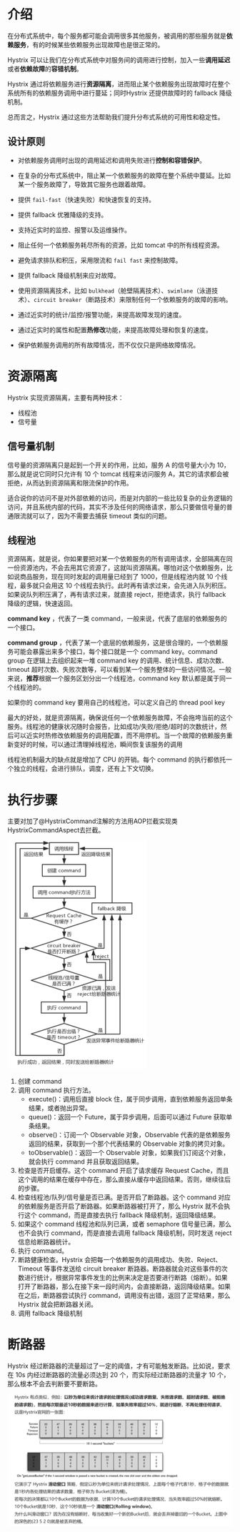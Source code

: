 # 介绍

在分布式系统中，每个服务都可能会调用很多其他服务，被调用的那些服务就是**依赖服务**，有的时候某些依赖服务出现故障也是很正常的。

Hystrix 可以让我们在分布式系统中对服务间的调用进行控制，加入一些**调用延迟**或者**依赖故障**的**容错机制**。

Hystrix 通过将依赖服务进行**资源隔离**，进而阻止某个依赖服务出现故障时在整个系统所有的依赖服务调用中进行蔓延；同时Hystrix 还提供故障时的 fallback 降级机制。

总而言之，Hystrix 通过这些方法帮助我们提升分布式系统的可用性和稳定性。

## 设计原则

- 对依赖服务调用时出现的调用延迟和调用失败进行**控制和容错保护**。
- 在复杂的分布式系统中，阻止某一个依赖服务的故障在整个系统中蔓延。比如某一个服务故障了，导致其它服务也跟着故障。
- 提供 `fail-fast`（快速失败）和快速恢复的支持。
- 提供 fallback 优雅降级的支持。
- 支持近实时的监控、报警以及运维操作。

- 阻止任何一个依赖服务耗尽所有的资源，比如 tomcat 中的所有线程资源。
- 避免请求排队和积压，采用限流和 `fail fast` 来控制故障。
- 提供 fallback 降级机制来应对故障。
- 使用资源隔离技术，比如 `bulkhead`（舱壁隔离技术）、`swimlane`（泳道技术）、`circuit breaker`（断路技术）来限制任何一个依赖服务的故障的影响。
- 通过近实时的统计/监控/报警功能，来提高故障发现的速度。
- 通过近实时的属性和配置**热修改**功能，来提高故障处理和恢复的速度。
- 保护依赖服务调用的所有故障情况，而不仅仅只是网络故障情况。

# 资源隔离

Hystrix 实现资源隔离，主要有两种技术：

- 线程池
- 信号量

## 信号量机制

信号量的资源隔离只是起到一个开关的作用，比如，服务 A 的信号量大小为 10，那么就是说它同时只允许有 10 个 tomcat 线程来访问服务 A，其它的请求都会被拒绝，从而达到资源隔离和限流保护的作用。

适合说你的访问不是对外部依赖的访问，而是对内部的一些比较复杂的业务逻辑的访问，并且系统内部的代码，其实不涉及任何的网络请求，那么只要做信号量的普通限流就可以了，因为不需要去捕获 timeout 类似的问题。

## 线程池

资源隔离，就是说，你如果要把对某一个依赖服务的所有调用请求，全部隔离在同一份资源池内，不会去用其它资源了，这就叫资源隔离。哪怕对这个依赖服务，比如说商品服务，现在同时发起的调用量已经到了 1000，但是线程池内就 10 个线程，最多就只会用这 10 个线程去执行。此时再有请求过来，会先进入队列积压。如果说队列积压满了，再有请求过来，就直接 reject，拒绝请求，执行 fallback 降级的逻辑，快速返回。

**command key** ，代表了一类 command，一般来说，代表了底层的依赖服务的一个接口。

**command group** ，代表了某一个底层的依赖服务，这是很合理的，一个依赖服务可能会暴露出来多个接口，每个接口就是一个 command key。command group 在逻辑上去组织起来一堆 command key 的调用、统计信息、成功次数、timeout 超时次数、失败次数等，可以看到某一个服务整体的一些访问情况。一般来说，**推荐**根据一个服务区划分出一个线程池，command key 默认都是属于同一个线程池的。

如果你的 command key 要用自己的线程池，可以定义自己的 thread pool key

最大的好处，就是资源隔离，确保说任何一个依赖服务故障，不会拖垮当前的这个服务。线程池的健康状况随时会报告，比如成功/失败/拒绝/超时的次数统计，然后可以近实时热修改依赖服务的调用配置，而不用停机。当一个故障的依赖服务重新变好的时候，可以通过清理掉线程池，瞬间恢复该服务的调用

线程池机制最大的缺点就是增加了 CPU 的开销。每个 command 的执行都依托一个独立的线程，会进行排队，调度，还有上下文切换。

# 执行步骤

主要对加了@HystrixCommand注解的方法用AOP拦截实现类HystrixCommandAspect去拦截。

<img src="hystrix2.png" alt="hystrix2" style="zoom:50%;" />

1. 创建 command
2. 调用 command 执行方法。
   - execute()：调用后直接 block 住，属于同步调用，直到依赖服务返回单条结果，或者抛出异常。
   - queue()：返回一个 Future，属于异步调用，后面可以通过 Future 获取单条结果。
   - observe()：订阅一个 Observable 对象，Observable 代表的是依赖服务返回的结果，获取到一个那个代表结果的 Observable 对象的拷贝对象。
   - toObservable()：返回一个 Observable 对象，如果我们订阅这个对象，就会执行 command 并且获取返回结果。
3. 检查是否开启缓存。这个 command 开启了请求缓存 Request Cache，而且这个调用的结果在缓存中存在，那么直接从缓存中返回结果。否则，继续往后的步骤。
4. 检查线程池/队列/信号量是否已满。是否开启了断路器。这个 command 对应的依赖服务是否开启了断路器。如果断路器被打开了，那么 Hystrix 就不会执行这个 command，而是直接去执行 fallback 降级机制，返回降级结果。
5. 如果这个 command 线程池和队列已满，或者 semaphore 信号量已满，那么也不会执行 command，而是直接去调用 fallback 降级机制，同时发送 reject 信息给断路器统计。
6. 执行 command。
7. 断路健康检查。Hystrix 会把每一个依赖服务的调用成功、失败、Reject、Timeout 等事件发送给 circuit breaker 断路器。断路器就会对这些事件的次数进行统计，根据异常事件发生的比例来决定是否要进行断路（熔断）。如果打开了断路器，那么在接下来一段时间内，会直接断路，返回降级结果。如果在之后，断路器尝试执行 command，调用没有出错，返回了正常结果，那么 Hystrix 就会把断路器关闭。
8. 调用 fallback 降级机制

# 断路器

Hystrix 经过断路器的流量超过了一定的阈值，才有可能触发断路。比如说，要求在 10s 内经过断路器的流量必须达到 20 个，而实际经过断路器的流量才 10 个，那么根本不会去判断要不要断路。

![hystrix](hystrix.png)